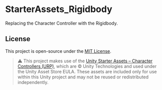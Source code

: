 # StarterAssets_Rigidbody
Replacing the Character Controller with the Rigidbody.

## License

This project is open-source under the [MIT License](LICENSE).

> ⚠️ This project makes use of the [Unity Starter Assets – Character Controllers (URP)](https://assetstore.unity.com/packages/essentials/starter-assets-character-controllers-urp-267961), which are © Unity Technologies and used under the Unity Asset Store EULA. These assets are included only for use within this Unity project and may not be reused or redistributed independently.
